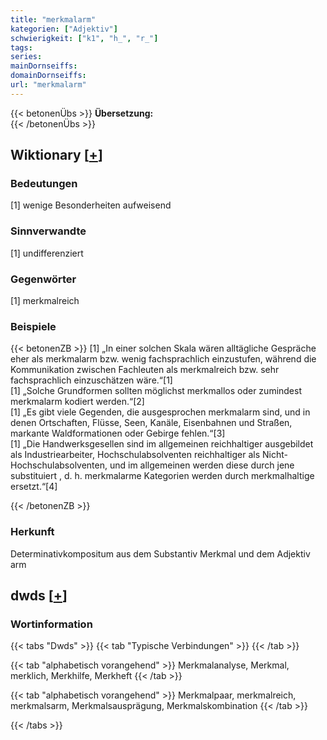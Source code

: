 ```yaml
---
title: "merkmalarm"
kategorien: ["Adjektiv"]
schwierigkeit: ["k1", "h_", "r_"]
tags:
series:
mainDornseiffs:
domainDornseiffs:
url: "merkmalarm"
---
```


{{< betonenÜbs >}}
**Übersetzung:**  
{{< /betonenÜbs >}}

## Wiktionary [[+](https://de.wiktionary.org/wiki/merkmalarm)]

### Bedeutungen
[1] wenige Besonderheiten aufweisend  

### Sinnverwandte
[1] undifferenziert  

### Gegenwörter
[1] merkmalreich  

### Beispiele
{{< betonenZB >}}
[1] „In einer solchen Skala wären alltägliche Gespräche eher als merkmalarm bzw. wenig fachsprachlich einzustufen, während die Kommunikation zwischen Fachleuten als merkmalreich bzw. sehr fachsprachlich einzuschätzen wäre.“[1]  
[1] „Solche Grundformen sollten möglichst merkmallos oder zumindest merkmalarm kodiert werden.“[2]  
[1] „Es gibt viele Gegenden, die ausgesprochen merkmalarm sind, und in denen Ortschaften, Flüsse, Seen, Kanäle, Eisenbahnen und Straßen, markante Waldformationen oder Gebirge fehlen.“[3]  
[1] „Die Handwerksgesellen sind im allgemeinen reichhaltiger ausgebildet als Industriearbeiter, Hochschulabsolventen reichhaltiger als Nicht- Hochschulabsolventen, und im allgemeinen werden diese durch jene substituiert , d. h. merkmalarme Kategorien werden durch merkmalhaltige ersetzt.“[4]  

{{< /betonenZB >}}
### Herkunft
Determinativkompositum aus dem Substantiv Merkmal und dem Adjektiv arm  



## dwds [[+](https://www.dwds.de/wb/merkmalarm)]

### Wortinformation
{{< tabs "Dwds" >}}
{{< tab "Typische Verbindungen" >}}
{{< /tab >}}

{{< tab "alphabetisch vorangehend" >}}
Merkmalanalyse, Merkmal, merklich, Merkhilfe, Merkheft
{{< /tab >}}

{{< tab "alphabetisch vorangehend" >}}
Merkmalpaar, merkmalreich, merkmalsarm, Merkmalsausprägung, Merkmalskombination
{{< /tab >}}

{{< /tabs >}}

